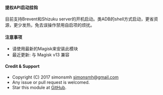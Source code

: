 #### 提权API启动挂钩

目前支持Brevent和Shizuku server的开机启动。类ADB的shell方式启动，更省资源，更少发热，免去误操作禁用自启项的烦扰。

#### 注意事项

* 请使用最新的Magisk来安装此模块
* 最近更新:
与 Magisk v13 兼容

#### Credit & Support

* Copyright (C) 2017 simonsmh <simonsmh@gmail.com>
* Any issue or pull request is welcomed.
* Star this module at [GitHub](https://github.com/Magisk-Modules-Repo/magisk-privileged-api-booter).

